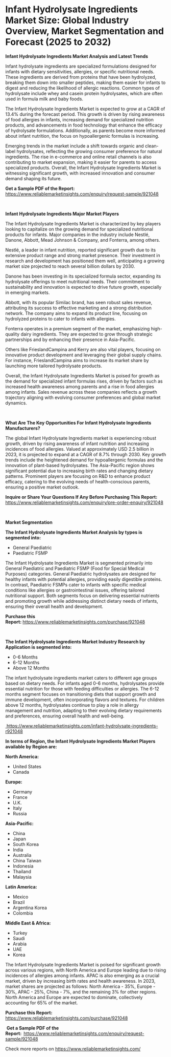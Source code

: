 <p><h1>Infant Hydrolysate Ingredients Market Size: Global Industry Overview, Market Segmentation and Forecast (2025 to 2032)</h1></p><p><strong>Infant Hydrolysate Ingredients Market Analysis and Latest Trends</strong></p>
<p><p>Infant hydrolysate ingredients are specialized formulations designed for infants with dietary sensitivities, allergies, or specific nutritional needs. These ingredients are derived from proteins that have been hydrolyzed, breaking them down into smaller peptides, making them easier for infants to digest and reducing the likelihood of allergic reactions. Common types of hydrolysate include whey and casein protein hydrolysates, which are often used in formula milk and baby foods.</p><p>The Infant Hydrolysate Ingredients Market is expected to grow at a CAGR of 13.4% during the forecast period. This growth is driven by rising awareness of food allergies in infants, increasing demand for specialized nutrition products, and advancements in food technology that enhance the efficacy of hydrolysate formulations. Additionally, as parents become more informed about infant nutrition, the focus on hypoallergenic formulas is increasing.</p><p>Emerging trends in the market include a shift towards organic and clean-label hydrolysates, reflecting the growing consumer preference for natural ingredients. The rise in e-commerce and online retail channels is also contributing to market expansion, making it easier for parents to access specialized products. Overall, the Infant Hydrolysate Ingredients Market is witnessing significant growth, with increased innovation and consumer demand shaping its future.</p></p>
<p><strong>Get a Sample PDF of the Report:&nbsp;</strong> <a href="https://www.reliablemarketinsights.com/enquiry/request-sample/921048?utm_campaign=2004&utm_medium=2&utm_source=Github&utm_content=ia&utm_term=15022025&utm_id=infant-hydrolysate-ingredients">https://www.reliablemarketinsights.com/enquiry/request-sample/921048</a></p>
<p>&nbsp;</p>
<p><strong>Infant Hydrolysate Ingredients Major Market Players</strong></p>
<p><p>The Infant Hydrolysate Ingredients Market is characterized by key players looking to capitalize on the growing demand for specialized nutritional products for infants. Major companies in the industry include Nestlé, Danone, Abbott, Mead Johnson & Company, and Fonterra, among others.</p><p>Nestlé, a leader in infant nutrition, reported significant growth due to its extensive product range and strong market presence. Their investment in research and development has positioned them well, anticipating a growing market size projected to reach several billion dollars by 2030.</p><p>Danone has been investing in its specialized formula sector, expanding its hydrolysate offerings to meet nutritional needs. Their commitment to sustainability and innovation is expected to drive future growth, especially in emerging markets.</p><p>Abbott, with its popular Similac brand, has seen robust sales revenue, attributing its success to effective marketing and a strong distribution network. The company aims to expand its product line, focusing on hydrolyzed proteins to cater to infants with allergies.</p><p>Fonterra operates in a premium segment of the market, emphasizing high-quality dairy ingredients. They are expected to grow through strategic partnerships and by enhancing their presence in Asia-Pacific.</p><p>Others like FrieslandCampina and Kerry are also vital players, focusing on innovative product development and leveraging their global supply chains. For instance, FrieslandCampina aims to increase its market share by launching more tailored hydrolysate products.</p><p>Overall, the Infant Hydrolysate Ingredients Market is poised for growth as the demand for specialized infant formulas rises, driven by factors such as increased health awareness among parents and a rise in food allergies among infants. Sales revenue across these companies reflects a growth trajectory aligning with evolving consumer preferences and global market dynamics.</p></p>
<p>&nbsp;</p>
<p><strong>What Are The Key Opportunities For Infant Hydrolysate Ingredients Manufacturers?</strong></p>
<p><p>The global Infant Hydrolysate Ingredients market is experiencing robust growth, driven by rising awareness of infant nutrition and increasing incidences of food allergies. Valued at approximately USD 2.5 billion in 2023, it is projected to expand at a CAGR of 8.7% through 2030. Key growth trends include the heightened demand for hypoallergenic formulas and the innovation of plant-based hydrolysates. The Asia-Pacific region shows significant potential due to increasing birth rates and changing dietary patterns. Prominent players are focusing on R&D to enhance product efficacy, catering to the evolving needs of health-conscious parents, ensuring a positive market outlook.</p></p>
<p><strong>Inquire or Share Your Questions If Any Before Purchasing This Report:</strong> <a href="https://www.reliablemarketinsights.com/enquiry/pre-order-enquiry/921048?utm_campaign=2004&utm_medium=2&utm_source=Github&utm_content=ia&utm_term=15022025&utm_id=infant-hydrolysate-ingredients">https://www.reliablemarketinsights.com/enquiry/pre-order-enquiry/921048</a></p>
<p>&nbsp;</p>
<p><strong>Market Segmentation</strong></p>
<p><strong>The Infant Hydrolysate Ingredients Market Analysis by types is segmented into:</strong></p>
<p><ul><li>General Paediatric</li><li>Paediatric FSMP</li></ul></p>
<p><p>The Infant Hydrolysate Ingredients Market is segmented primarily into General Paediatric and Paediatric FSMP (Food for Special Medical Purposes) categories. General Paediatric hydrolysates are designed for healthy infants with potential allergies, providing easily digestible proteins. In contrast, Paediatric FSMPs cater to infants with specific medical conditions like allergies or gastrointestinal issues, offering tailored nutritional support. Both segments focus on delivering essential nutrients and promoting growth while addressing distinct dietary needs of infants, ensuring their overall health and development.</p></p>
<p><strong>Purchase this Report:&nbsp;</strong><a href="https://www.reliablemarketinsights.com/purchase/921048?utm_campaign=2004&utm_medium=2&utm_source=Github&utm_content=ia&utm_term=15022025&utm_id=infant-hydrolysate-ingredients">https://www.reliablemarketinsights.com/purchase/921048</a></p>
<p>&nbsp;</p>
<p><strong>The Infant Hydrolysate Ingredients Market Industry Research by Application is segmented into:</strong></p>
<p><ul><li>0-6 Months</li><li>6-12 Months</li><li>Above 12 Months</li></ul></p>
<p><p>The infant hydrolysate ingredients market caters to different age groups based on dietary needs. For infants aged 0-6 months, hydrolysates provide essential nutrition for those with feeding difficulties or allergies. The 6-12 months segment focuses on transitioning diets that support growth and immune development, often incorporating flavors and textures. For children above 12 months, hydrolysates continue to play a role in allergy management and nutrition, adapting to their evolving dietary requirements and preferences, ensuring overall health and well-being.</p></p>
<p><a href="https://www.reliablemarketinsights.com/infant-hydrolysate-ingredients-r921048?utm_campaign=2004&utm_medium=2&utm_source=Github&utm_content=ia&utm_term=15022025&utm_id=infant-hydrolysate-ingredients">&nbsp;https://www.reliablemarketinsights.com/infant-hydrolysate-ingredients-r921048</a></p>
<p><strong>In terms of Region, the Infant Hydrolysate Ingredients Market Players available by Region are:</strong></p>
<p>
    <p> <strong> North America: </strong>
        <ul>
            <li>United States</li>
            <li>Canada</li>
        </ul>
        </p> 
    <p> <strong> Europe: </strong>
        <ul>
            <li>Germany</li>
            <li>France</li>
            <li>U.K.</li>
            <li>Italy</li>
            <li>Russia</li>
        </ul>
        </p> 
    <p> <strong> Asia-Pacific: </strong>
        <ul>
            <li>China</li>
            <li>Japan</li>
            <li>South Korea</li>
            <li>India</li>
            <li>Australia</li>
            <li>China Taiwan</li>
            <li>Indonesia</li>
            <li>Thailand</li>
            <li>Malaysia</li>
        </ul>
        </p> 
    <p> <strong> Latin America: </strong>
        <ul>
            <li>Mexico</li>
            <li>Brazil</li>
            <li>Argentina Korea</li>
            <li>Colombia</li>
        </ul>
        </p> 
    <p> <strong> Middle East & Africa: </strong>
        <ul>
            <li>Turkey</li>
            <li>Saudi</li>
            <li>Arabia</li>
            <li>UAE</li>
            <li>Korea</li>
        </ul>
    </p>
    </p>
<p><p>The Infant Hydrolysate Ingredients Market is poised for significant growth across various regions, with North America and Europe leading due to rising incidences of allergies among infants. APAC is also emerging as a crucial market, driven by increasing birth rates and health awareness. In 2023, market shares are projected as follows: North America - 35%, Europe - 30%, APAC - 25%, China - 7%, and the remaining 3% for other regions. North America and Europe are expected to dominate, collectively accounting for 65% of the market.</p></p>
<p><strong>Purchase this Report: </strong><a href="https://www.reliablemarketinsights.com/purchase/921048?utm_campaign=2004&utm_medium=2&utm_source=Github&utm_content=ia&utm_term=15022025&utm_id=infant-hydrolysate-ingredients">https://www.reliablemarketinsights.com/purchase/921048</a></p>
<p>&nbsp;<strong>Get a Sample PDF of the Report:&nbsp;&nbsp;</strong><a href="https://www.reliablemarketinsights.com/enquiry/request-sample/921048?utm_campaign=2004&utm_medium=2&utm_source=Github&utm_content=ia&utm_term=15022025&utm_id=infant-hydrolysate-ingredients">https://www.reliablemarketinsights.com/enquiry/request-sample/921048</a></p>
<p><strong></strong></p>
<p>Check more reports on <a href="https://www.reliablemarketinsights.com/?utm_campaign=2004&utm_medium=2&utm_source=Github&utm_content=ia&utm_term=15022025&utm_id=infant-hydrolysate-ingredients">https://www.reliablemarketinsights.com/</a></p>